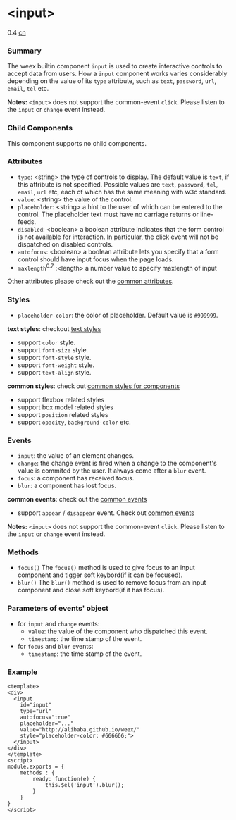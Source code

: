 # &lt;input&gt;
<span class="weex-version">0.4</span>
<a href="https://github.com/weexteam/article/issues/45"  class="weex-translate">cn</a>


### Summary

The weex builtin component ``input`` is used to create interactive controls to accept data from users. How a ``input`` component works varies considerably depending on the value of its ``type`` attribute, such as ``text``, ``password``, ``url``, ``email``, ``tel`` etc.

**Notes:** `<input>` does not support the common-event `click`. Please listen to the `input` or `change` event instead.

### Child Components

This component supports no child components.

### Attributes

- `type`: &lt;string&gt; the type of controls to display. The default value is ``text``, if this attribute is not specified. Possible values are ``text``, ``password``, ``tel``, ``email``, ``url`` etc, each of which has the same meaning with w3c standard.
- `value`: &lt;string&gt; the value of the control.
- `placeholder`: &lt;string&gt; a hint to the user of which can be entered to the control. The placeholder text must have no carriage returns or line-feeds.
- `disabled`: &lt;boolean&gt; a boolean attribute indicates that the form control is not available for interaction. In particular, the click event will not be dispatched on disabled controls.
- `autofocus`: &lt;boolean&gt; a boolean attribute lets you specify that a form control should have input focus when the page loads.
- `maxlength`<sup class="wx-v">0.7</sup> :&lt;length&gt; a number value to specify maxlength of input

Other attributes please check out the [common attributes](../references/common-attrs.md).

### Styles

- `placeholder-color`: the color of placeholder. Default value is ``#999999``.

**text styles**: checkout [text styles](../references/text-style.md)

- support `color` style.
- support `font-size` style.
- support `font-style` style.
- support `font-weight` style.
- support `text-align` style.


**common styles**: check out [common styles for components](../references/common-style.md)

- support flexbox related styles
- support box model related styles
- support ``position`` related styles
- support ``opacity``, ``background-color`` etc.

### Events

- `input`: the value of an element changes.
- `change`: the change event is fired when a change to the component's value is commited by the user. It always come after a ``blur`` event.
- `focus`: a component has received focus.
- `blur`: a component has lost focus.

**common events**: check out the [common events](../references/common-event.md)

- support `appear` / `disappear` event. Check out [common events](../references/common-event.md)

**Notes:** `<input>` does not support the common-event `click`. Please listen to the `input` or `change` event instead.

### Methods
- `focus()`
The `focus()` method is used to give focus to an input component and tigger soft keybord(if it can be focused).
- `blur()`
The `blur()` method is used to remove focus from an input component and close soft keybord(if it has focus).

### Parameters of events' object

- for ``input`` and ``change`` events:
  - `value`: the value of the component who dispatched this event.
  - `timestamp`: the time stamp of the event.
- for ``focus`` and ``blur`` events:
  - `timestamp`: the time stamp of the event.

### Example

```
<template>
<div>
  <input
    id="input"
    type="url"
    autofocus="true"
    placeholder="..."
    value="http://alibaba.github.io/weex/"
    style="placeholder-color: #666666;">
  </input>
</div>
</template>
<script>
module.exports = {
    methods : {
        ready: function(e) {
            this.$el('input').blur();
        }
    }
}
</script>
```
